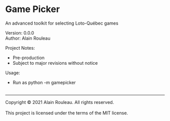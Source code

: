 # Game Picker

An advanced toolkit for selecting Loto-Québec games

Version: 0.0.0<br>
Author: Alain Rouleau

Project Notes:
- Pre-production
- Subject to major revisions without notice<br>

Usage:
- Run as python -m gamepicker<br><br>

---

Copyright © 2021 Alain Rouleau. All rights reserved.<br><br>
This project is licensed under the terms of the MIT license.
